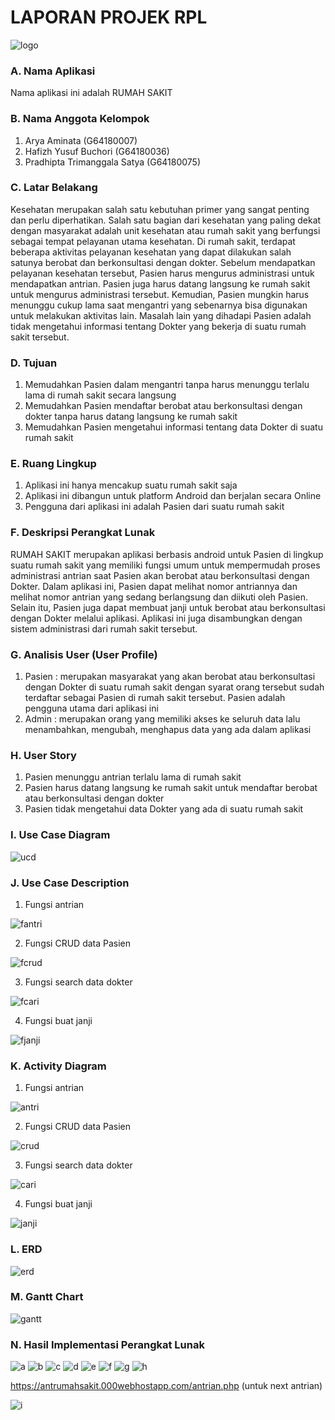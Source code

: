 # LAPORAN PROJEK RPL
![logo](https://github.com/aryaaminata093/RPL/blob/coba_layout/iconrs.png)
### A. Nama Aplikasi
Nama aplikasi ini adalah RUMAH SAKIT
### B. Nama Anggota Kelompok
 1. Arya Aminata				            (G64180007)
 2. Hafizh Yusuf Buchori		      (G64180036)
 3. Pradhipta Trimanggala Satya	(G64180075)
### C. Latar Belakang
  Kesehatan merupakan salah satu kebutuhan primer yang sangat penting dan perlu diperhatikan. Salah satu bagian dari kesehatan yang paling dekat dengan masyarakat adalah unit kesehatan atau rumah sakit yang berfungsi sebagai tempat pelayanan utama kesehatan. Di rumah sakit, terdapat beberapa aktivitas pelayanan kesehatan yang dapat dilakukan salah satunya berobat dan berkonsultasi dengan dokter. Sebelum mendapatkan pelayanan kesehatan tersebut, Pasien harus mengurus administrasi untuk mendapatkan antrian. Pasien juga harus datang langsung ke rumah sakit untuk mengurus administrasi tersebut. Kemudian, Pasien mungkin harus menunggu cukup lama saat mengantri yang sebenarnya bisa digunakan untuk melakukan aktivitas lain. Masalah lain yang dihadapi Pasien adalah tidak mengetahui informasi tentang Dokter yang bekerja di suatu rumah sakit tersebut.
### D. Tujuan
 1. Memudahkan Pasien dalam mengantri tanpa harus menunggu terlalu lama di rumah sakit secara langsung 
 2. Memudahkan Pasien mendaftar berobat atau berkonsultasi dengan dokter tanpa harus datang langsung ke rumah sakit
 3. Memudahkan Pasien mengetahui informasi tentang data Dokter di suatu rumah sakit
### E. Ruang Lingkup
 1. Aplikasi ini hanya mencakup suatu rumah sakit saja
 2. Aplikasi ini dibangun untuk platform Android dan berjalan secara Online
 3. Pengguna dari aplikasi ini adalah Pasien dari suatu rumah sakit
### F. Deskripsi Perangkat Lunak
RUMAH SAKIT merupakan aplikasi berbasis android untuk Pasien di lingkup suatu rumah sakit yang memiliki fungsi umum untuk mempermudah proses administrasi antrian saat Pasien akan berobat atau berkonsultasi dengan Dokter. Dalam aplikasi ini, Pasien dapat melihat nomor antriannya dan melihat nomor antrian yang sedang berlangsung dan diikuti oleh Pasien. Selain itu, Pasien juga dapat membuat janji untuk berobat atau berkonsultasi dengan Dokter melalui aplikasi. Aplikasi ini juga disambungkan dengan sistem administrasi dari rumah sakit tersebut.
### G. Analisis User (User Profile)
1. Pasien : merupakan masyarakat yang akan berobat atau berkonsultasi dengan Dokter di suatu rumah sakit dengan syarat orang tersebut sudah terdaftar sebagai Pasien di rumah sakit tersebut. Pasien adalah pengguna utama dari aplikasi ini
2. Admin : merupakan orang yang memiliki akses ke seluruh data lalu menambahkan, mengubah, menghapus data yang ada dalam aplikasi
### H. User Story
 1. Pasien menunggu antrian terlalu lama di rumah sakit
 2. Pasien harus datang langsung ke rumah sakit untuk mendaftar berobat atau berkonsultasi dengan dokter
 3. Pasien tidak mengetahui data Dokter yang ada di suatu rumah sakit
### I. Use Case Diagram
![ucd](https://github.com/aryaaminata093/RPL/blob/coba_layout/ucd.png)

### J. Use Case Description
 1. Fungsi antrian  
 
 
 ![fantri](https://github.com/aryaaminata093/RPL/blob/coba_layout/fantri.png)
 
 2. Fungsi CRUD data Pasien
 
 
 ![fcrud](https://github.com/aryaaminata093/RPL/blob/coba_layout/fcrud.png)
 
 3. Fungsi search data dokter
 
 
 ![fcari](https://github.com/aryaaminata093/RPL/blob/coba_layout/fcari.png)
 
 4. Fungsi buat janji
 
 
 ![fjanji](https://github.com/aryaaminata093/RPL/blob/coba_layout/fjanji.png)
 
### K. Activity Diagram
 1. Fungsi antrian
  
 
 ![antri](https://github.com/aryaaminata093/RPL/blob/coba_layout/antri.png)
 
 2. Fungsi CRUD data Pasien
  
 
 ![crud](https://github.com/aryaaminata093/RPL/blob/coba_layout/crud.png)
 
 3. Fungsi search data dokter
  
 
 ![cari](https://github.com/aryaaminata093/RPL/blob/coba_layout/search.png)
 
 4. Fungsi buat janji
  
 
 ![janji](https://github.com/aryaaminata093/RPL/blob/coba_layout/buatjanji.png)
 
 
### L. ERD
![erd](https://github.com/aryaaminata093/RPL/blob/coba_layout/erd%20(2).png)

### M. Gantt Chart
![gantt](https://github.com/aryaaminata093/RPL/blob/coba_layout/gnt.png)

### N. Hasil Implementasi Perangkat Lunak
![a](https://github.com/aryaaminata093/RPL/blob/coba_layout/ss/loading.jpg)
![b](https://github.com/aryaaminata093/RPL/blob/coba_layout/ss/login.jpg)
![c](https://github.com/aryaaminata093/RPL/blob/coba_layout/ss/register.jpg)
![d](https://github.com/aryaaminata093/RPL/blob/coba_layout/ss/antrian.jpg)
![e](https://github.com/aryaaminata093/RPL/blob/coba_layout/ss/profil.jpg)
![f](https://github.com/aryaaminata093/RPL/blob/coba_layout/ss/update.jpg)
![g](https://github.com/aryaaminata093/RPL/blob/coba_layout/ss/janji.jpg)
![h](https://github.com/aryaaminata093/RPL/blob/coba_layout/ss/search.jpg)

https://antrumahsakit.000webhostapp.com/antrian.php (untuk next antrian)

![i](https://github.com/aryaaminata093/RPL/blob/coba_layout/ss/web.png)



